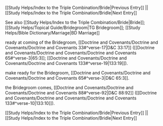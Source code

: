 [[Study Helps/Index to the Triple Combination/Bride|Previous Entry]]  ||  [[Study Helps/Index to the Triple Combination/Bridle|Next Entry]]

 See also [[Study Helps/Index to the Triple Combination/Bride|Bride]]; [[Study Helps/Topical Guide/Bridegroom|TG Bridegroom]]; [[Study Helps/Bible Dictionary/Marriage|BD Marriage]]

 ready at coming of the Bridegroom, [[Doctrine and Covenants/Doctrine and Covenants/Doctrine and Covenants 33#^verse-17|D&C 33:17]] ([[Doctrine and Covenants/Doctrine and Covenants/Doctrine and Covenants 65#^verse-3|65:3]]; [[Doctrine and Covenants/Doctrine and Covenants/Doctrine and Covenants 133#^verse-19|133:19]]).

 make ready for the Bridegroom, [[Doctrine and Covenants/Doctrine and Covenants/Doctrine and Covenants 65#^verse-3|D&C 65:3]].

 the Bridegroom comes, [[Doctrine and Covenants/Doctrine and Covenants/Doctrine and Covenants 88#^verse-92|D&C 88:92]] ([[Doctrine and Covenants/Doctrine and Covenants/Doctrine and Covenants 133#^verse-10|133:10]]).

[[Study Helps/Index to the Triple Combination/Bride|Previous Entry]]  ||  [[Study Helps/Index to the Triple Combination/Bridle|Next Entry]]